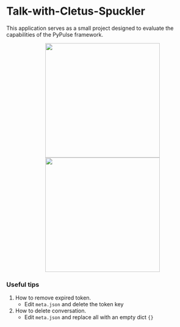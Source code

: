 ﻿# Talk-with-Cletus-Spuckler

This application serves as a small project designed to evaluate the capabilities of the PyPulse framework.

<div align="center">
<img src="https://github.com/zabbix-byte/Talk-with-Cletus-Spuckler/assets/67012651/9d840561-7d41-41fb-b54c-121c5f26cfac" width="300px">
<img src="https://github.com/zabbix-byte/Talk-with-Cletus-Spuckler/assets/67012651/0f2e1fd1-9d2b-4dba-9e3c-0ed6a25e1811" width="300px">
</div>

### Useful tips

1. How to remove expired token.
    - Edit `meta.json` and delete the token key
2. How to delete conversation.
    - Edit `meta.json` and replace all with an empty dict `{}`
